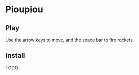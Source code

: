 # Pioupiou

## Play

Use the arrow keys to move, and the space bar to fire rockets.

## Install

TODO